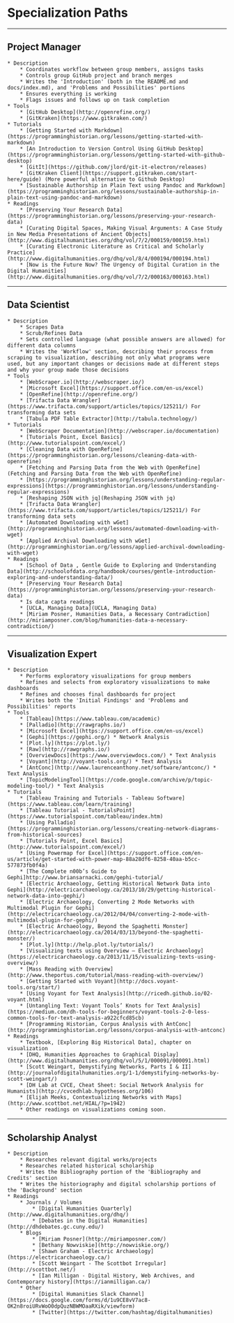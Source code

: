 # Specialization Paths

---

## Project Manager

    * Description
        * Coordinates workflow between group members, assigns tasks
        * Controls group GitHub project and branch merges
        * Writes the 'Introduction' (both in the README.md and docs/index.md), and 'Problems and Possibilities' portions
        * Ensures everything is working
        * Flags issues and follows up on task completion
    * Tools
        * [GitHub Desktop](http://openrefine.org/)
        * [GitKraken](https://www.gitkraken.com/)
    * Tutorials
        * [Getting Started with Markdown](https://programminghistorian.org/lessons/getting-started-with-markdown)
        * [An Introduction to Version Control Using GitHub Desktop](https://programminghistorian.org/lessons/getting-started-with-github-desktop)
        * [GitIt](https://github.com/jlord/git-it-electron/releases)
        * [GitKraken Client](https://support.gitkraken.com/start-here/guide) (More powerful alternative to Github Desktop)
        * [Sustainable Authorship in Plain Text using Pandoc and Markdown](https://programminghistorian.org/lessons/sustainable-authorship-in-plain-text-using-pandoc-and-markdown)
    * Readings
        * [Preserving Your Research Data](https://programminghistorian.org/lessons/preserving-your-research-data)
        * [Curating Digital Spaces, Making Visual Arguments: A Case Study in New Media Presentations of Ancient Objects](http://www.digitalhumanities.org/dhq/vol/7/2/000159/000159.html)
        * [Curating Electronic Literature as Critical and Scholarly Practice](http://www.digitalhumanities.org/dhq/vol/8/4/000194/000194.html)
        * [Now is the Future Now? The Urgency of Digital Curation in the Digital Humanities](http://www.digitalhumanities.org/dhq/vol/7/2/000163/000163.html)

---

## Data Scientist

    * Description
        * Scrapes Data
        * Scrub/Refines Data
        * Sets controlled language (what possible answers are allowed) for different data columns
        * Writes the 'Workflow' section, describing their process from scraping to visualization, describing not only what programs were used, but any important changes or decisions made at different steps and why your group made those decisions
    * Tools
        * [WebScraper.io](http://webscraper.io/)
        * [Microsoft Excel](https://support.office.com/en-us/excel)
        * [OpenRefine](http://openrefine.org/)
        * [Trifacta Data Wrangler](https://www.trifacta.com/support/articles/topics/125211/) For transforming data sets
        * [Tabula PDF Table Extractor](http://tabula.technology/)
    * Tutorials
        * [WebScraper Documentation](http://webscraper.io/documentation)
        * [Tutorials Point, Excel Basics](http://www.tutorialspoint.com/excel/)
        * [Cleaning Data with OpenRefine](https://programminghistorian.org/lessons/cleaning-data-with-openrefine)
        * [Fetching and Parsing Data from the Web with OpenRefine](Fetching and Parsing Data from the Web with OpenRefine)
        * [https://programminghistorian.org/lessons/understanding-regular-expressions](https://programminghistorian.org/lessons/understanding-regular-expressions)
        * [Reshaping JSON with jq](Reshaping JSON with jq)
        * [Trifacta Data Wrangler](https://www.trifacta.com/support/articles/topics/125211/) For transforming data sets
        * [Automated Downloading with wGet](http://programminghistorian.org/lessons/automated-downloading-with-wget)
        * [Applied Archival Downloading with wGet](http://programminghistorian.org/lessons/applied-archival-downloading-with-wget)
    * Readings
        * [School of Data , Gentle Guide to Exploring and Understanding Data](http://schoolofdata.org/handbook/courses/gentle-introduction-exploring-and-understanding-data/)
        * [Preserving Your Research Data](https://programminghistorian.org/lessons/preserving-your-research-data)
        * Is data capta readings
        * [UCLA, Managing Data](UCLA, Managing Data)
        * [Miriam Posner, Humanities Data, a Necessary Contradiction](http://miriamposner.com/blog/humanities-data-a-necessary-contradiction/)

---

## Visualization Expert

    * Description
        * Performs exploratory visualizations for group members
        * Refines and selects from exploratory visualizations to make dashboards
        * Refines and chooses final dashboards for project
        * Writes both the 'Initial Findings' and 'Problems and Possibilities' reports
    * Tools
        * [Tableau](https://www.tableau.com/academic)
        * [Palladio](http://rawgraphs.io/)
        * [Microsoft Excel](https://support.office.com/en-us/excel)
        * [Gephi](https://gephi.org/) * Network Analysis
        * [Plot.ly](https://plot.ly/)
        * [Raw](http://rawgraphs.io/)
        * [OverviewDocs](https://www.overviewdocs.com/) * Text Analysis
        * [Voyant](http://voyant-tools.org/) * Text Analysis
        * [AntConc](http://www.laurenceanthony.net/software/antconc/) * Text Analysis
        * [TopicModelingTool](https://code.google.com/archive/p/topic-modeling-tool/) * Text Analysis
    * Tutorials
        * [Tableau Training and Tutorials - Tableau Software](https://www.tableau.com/learn/training)
        * [Tableau Tutorial - TutorialsPoint](https://www.tutorialspoint.com/tableau/index.htm)
        * [Using Palladio](https://programminghistorian.org/lessons/creating-network-diagrams-from-historical-sources)
        * [Tutorials Point, Excel Basics](http://www.tutorialspoint.com/excel/)
        * [Using Powermap for Excel](https://support.office.com/en-us/article/get-started-with-power-map-88a28df6-8258-40aa-b5cc-577873fb0f4a)
        * [The Complete n00b’s Guide to Gephi]http://www.briansarnacki.com/gephi-tutorial/
        * [Electric Archaeology, Getting Historical Network Data into Gephi](http://electricarchaeology.ca/2013/10/29/getting-historical-network-data-into-gephi/)
        * [Electric Archaeology, Converting 2 Mode Networks with Multimodal Plugin for Gephi](http://electricarchaeology.ca/2012/04/04/converting-2-mode-with-multimodal-plugin-for-gephi/)
        * [Electric Archaeology, Beyond the Spaghetti Monster](http://electricarchaeology.ca/2014/03/13/beyond-the-spaghetti-monster/)
        * [Plot.ly](http://help.plot.ly/tutorials/)
        * [Visualizing texts using Overview – Electric Archaeology](https://electricarchaeology.ca/2013/11/15/visualizing-texts-using-overview/)
        * [Mass Reading with Overview](http://www.theportus.com/tutorial/mass-reading-with-overview/)
        * [Getting Started with Voyant](http://docs.voyant-tools.org/start/)
        * [Using Voyant for Text Analysis](http://ricedh.github.io/02-voyant.html)
        * [Untangling Text: Voyant Tools’ Knots for Text Analysis](https://medium.com/dh-tools-for-beginners/voyant-tools-2-0-less-common-tools-for-text-analysis-a922cfcd85cb)
        * [Programming Historian, Corpus Analysis with AntConc](http://programminghistorian.org/lessons/corpus-analysis-with-antconc)
    * Readings
        * Textbook, [Exploring Big Historical Data], chapter on visualization
        * [DHQ, Humanities Approaches to Graphical Display](http://www.digitalhumanities.org/dhq/vol/5/1/000091/000091.html)
        * [Scott Weingart, Demystifying Networks, Parts I & II](http://journalofdigitalhumanities.org/1-1/demystifying-networks-by-scott-weingart/)
        * [DH Lab at CVCE, Cheat Sheet: Social Network Analysis for Humanists](http://cvcedhlab.hypotheses.org/106)
        * [Elijah Meeks, Contextualizing Networks with Maps](http://www.scottbot.net/HIAL/?p=1942)
        * Other readings on visualizations coming soon.

---

## Scholarship Analyst

    * Description
        * Researches relevant digital works/projects
        * Researches related historical scholarship
        * Writes the Bibliography portion of the 'Bibliography and Credits' section
        * Writes the historiography and digital scholarship portions of the 'Background' section
    * Readings
        * Journals / Volumes
            * [Digital Humanities Quarterly](http://www.digitalhumanities.org/dhq/)
            * [Debates in the Digital Humanities](http://dhdebates.gc.cuny.edu/)
        * Blogs
            * [Miriam Posner](http://miriamposner.com/)
            * [Bethany Nowviskie](http://nowviskie.org/)
            * [Shawn Graham - Electric Archaeology](https://electricarchaeology.ca/)
            * [Scott Weingart - The Scottbot Irregular](http://scottbot.net/)
            * [Ian Milligan - Digital History, Web Archives, and Contemporary history](https://ianmilligan.ca/)
        * Other
            * [Digital Humanities Slack Channel](https://docs.google.com/forms/d/1u9CE8vV7ac8-OK2n8roiURvWoO0dpQuzNBWMOaaRXik/viewform)
            * [Twitter](https://twitter.com/hashtag/digitalhumanities)
